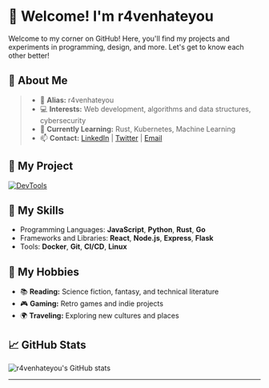 # 👋 Welcome! I'm r4venhateyou

Welcome to my corner on GitHub! Here, you'll find my projects and experiments in programming, design, and more. Let's get to know each other better!

## 🌟 About Me
> - 🦅 **Alias:** r4venhateyou
> - 💻 **Interests:** Web development, algorithms and data structures, cybersecurity
> - 🌱 **Currently Learning:** Rust, Kubernetes, Machine Learning
> - 📫 **Contact:** [LinkedIn](https://www.linkedin.com/SCoowly) | [Twitter](https://twitter.com/r4venhateyou) | [Email](mailto:r4venhateyou@gmail.com)

## 🚀 My Project
[![DevTools](https://github-readme-stats.vercel.app/api/pin/?username=r4venhateyou&repo=DevTools&theme=codeSTACKr)](https://github.com/r4venhateyou/DevTools)


## 🧠 My Skills
- Programming Languages: **JavaScript**, **Python**, **Rust**, **Go**
- Frameworks and Libraries: **React**, **Node.js**, **Express**, **Flask**
- Tools: **Docker**, **Git**, **CI/CD**, **Linux**

## 🌌 My Hobbies
- 📚 **Reading:** Science fiction, fantasy, and technical literature
- 🎮 **Gaming:** Retro games and indie projects
- 🌍 **Traveling:** Exploring new cultures and places

## 📈 GitHub Stats
![r4venhateyou's GitHub stats](https://github-readme-stats.vercel.app/api?username=r4venhateyou&show_icons=true&theme=codeSTACKr)

---
